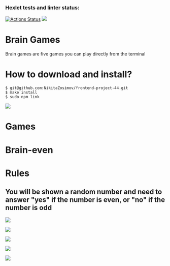 ### Hexlet tests and linter status:
[![Actions Status](https://github.com/NikitaZosimov/frontend-project-44/workflows/hexlet-check/badge.svg)](https://github.com/NikitaZosimov/frontend-project-44/actions)
<a href="https://codeclimate.com/github/NikitaZosimov/frontend-project-44/maintainability"><img src="https://api.codeclimate.com/v1/badges/22962c9925aa1480b89f/maintainability" /></a>

# **Brain Games**
Brain games are five games you can play directly from the terminal

# **How to download and install?**
```
$ git@github.com:NikitaZosimov/frontend-project-44.git
$ make install
$ sudo npm link
```
<a href="https://asciinema.org/a/b5wrIZRJkO3m9nw7zpiCnelKI" target="_blank"><img src="https://asciinema.org/a/b5wrIZRJkO3m9nw7zpiCnelKI.svg" /></a>


# **Games**
# **Brain-even**
# Rules
You will be shown a random number and need to answer "yes" if the number is even, or "no" if the number is odd
---
<a href="https://asciinema.org/a/b5BpLarqV8EFkIdB1B1rFYPxJ" target="_blank"><img src="https://asciinema.org/a/b5BpLarqV8EFkIdB1B1rFYPxJ.svg" /></a>

<a href="https://asciinema.org/a/00aOOmkaeHCTVesgw0K5UQTYv" target="_blank"><img src="https://asciinema.org/a/00aOOmkaeHCTVesgw0K5UQTYv.svg" /></a>

<a href="https://asciinema.org/a/w1rBZIbmyrYCoZ7XyUY0vy2zw" target="_blank"><img src="https://asciinema.org/a/w1rBZIbmyrYCoZ7XyUY0vy2zw.svg" /></a>

<a href="https://asciinema.org/a/5HSaiD8m5qiATdlsyCSUxVgF0" target="_blank"><img src="https://asciinema.org/a/5HSaiD8m5qiATdlsyCSUxVgF0.svg" /></a>

<a href="https://asciinema.org/a/YEA6ogppa85I3xqs63Ma3ghZr" target="_blank"><img src="https://asciinema.org/a/YEA6ogppa85I3xqs63Ma3ghZr.svg" /></a>